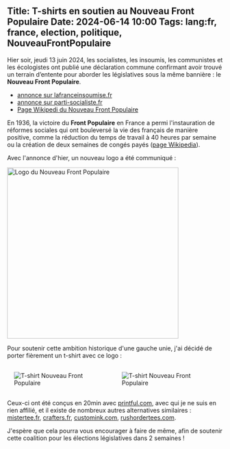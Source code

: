 Title: T-shirts en soutien au Nouveau Front Populaire
Date: 2024-06-14 10:00
Tags: lang:fr, france, election, politique, NouveauFrontPopulaire
---

Hier soir, jeudi 13 juin 2024, les socialistes, les insoumis, les communistes et les écologistes ont publié une déclaration commune confirmant avoir trouvé un terrain d’entente pour aborder les législatives sous la même bannière : le **Nouveau Front Populaire**.

* [annonce sur lafranceinsoumise.fr](https://lafranceinsoumise.fr/2024/06/13/communique-de-la-france-insoumise-5/)
* [annonce sur parti-socialiste.fr](https://www.parti-socialiste.fr/une_page_de_l_histoire_de_france_s_ecrit_avec_le_nouveau_front_populaire)
* [Page Wikipedi du Nouveau Front Populaire](https://fr.wikipedia.org/wiki/Nouveau_Front_populaire)

En 1936, la victoire du **Front Populaire** en France a permi l'instauration de réformes sociales qui ont bouleversé la vie des français de manière positive, comme la réduction du temps de travail à 40 heures par semaine ou la création de deux semaines de congés payés ([page Wikipedia](https://fr.wikipedia.org/wiki/Front_populaire_%28France%29)).

Avec l'annonce d'hier, un nouveau logo a été communiqué :

<img style="width: 25rem" src="images/2024/06/Logo_Nouveau_Front_Populaire_2024_large.png" alt="Logo du Nouveau Front Populaire">

Pour soutenir cette ambition historique d'une gauche unie,
j'ai décidé de porter fièrement un t-shirt avec ce logo :

<div class="side-by-side">
  <img alt="T-shirt Nouveau Front Populaire" src="images/2024/06/TshirtFrontPopulaire.jpg">
  <img alt="T-shirt Nouveau Front Populaire" src="images/2024/06/TshirtFrontPopulaireFemme.jpg">
</div>

Ceux-ci ont été conçus en 20min avec [printful.com](https://www.printful.com),
avec qui je ne suis en rien affilié,
et il existe de nombreux autres alternatives similaires :
[mistertee.fr](https://mistertee.fr), [crafters.fr](https://www.crafters.fr),
[customink.com](https://www.customink.com), [rushordertees.com](https://www.rushordertees.com).

J'espère que cela pourra vous encourager à faire de même,
afin de soutenir cette coalition pour les élections législatives dans 2 semaines !

<style>
.side-by-side > * {
  margin: 1rem auto;
  max-width: 100%;
}
@media (min-width:768px) {
  .side-by-side {
    display: flex;
    justify-content: center;
    align-items: center;
  }
  .side-by-side > * {
    margin: 1rem;
    max-width: 50%;
  }
}
</style>